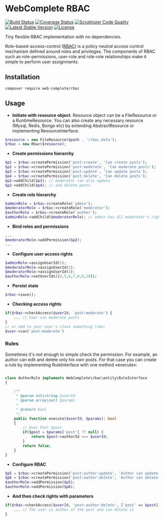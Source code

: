 # WebComplete RBAC

[![Build Status](https://travis-ci.org/web-complete/rbac.svg?branch=master)](https://travis-ci.org/web-complete/rbac)
[![Coverage Status](https://coveralls.io/repos/github/web-complete/rbac/badge.svg?branch=master)](https://coveralls.io/github/web-complete/rbac?branch=master)
[![Scrutinizer Code Quality](https://scrutinizer-ci.com/g/web-complete/rbac/badges/quality-score.png?b=master)](https://scrutinizer-ci.com/g/web-complete/rbac/?branch=master)
[![Latest Stable Version](https://poser.pugx.org/web-complete/rbac/version)](https://packagist.org/packages/web-complete/rbac)
[![License](https://poser.pugx.org/web-complete/rbac/license)](https://packagist.org/packages/web-complete/rbac)

Tiny flexible RBAC implementation with no dependencies.

Role-based-access-control ([RBAC](https://en.wikipedia.org/wiki/Role-based_access_control)) is a policy neutral access control mechanism defined around roles and privileges. The components of RBAC such as role-permissions, user-role and role-role relationships make it simple to perform user assignments.

## Installation

```
composer require web-complete/rbac
```

## Usage

- **Initiate with resource object**. Resource object can be a FileResource or a RuntimeResource. You can also create any necessary resource (Mysql, Redis, Bongo etc) by extending AbstractResource or implementing ResourceInterface.

```php
$resource = new FileResource($path . '/rbac.data');
$rbac = new Rbac($resource);
```

- **Create permissions hierarchy**

```php
$p1 = $rbac->createPermission('post:create', 'Can create posts');
$p2 = $rbac->createPermission('post:moderate', 'Can moderate posts');
$p3 = $rbac->createPermission('post:update', 'Can update posts');
$p4 = $rbac->createPermission('post:delete', 'Can delete posts');
$p2->addChild($p3); // moderator can also update
$p2->addChild($p4); // and delete posts
```

- **Create role hierarchy**

```php
$adminRole = $rbac->createRole('admin');
$moderatorRole = $rbac->createRole('moderator');
$authorRole = $rbac->createRole('author');
$adminRole->addChild($moderatorRole); // admin has all moderator's rights
```
- **Bind roles and permissions**

```php
...
$moderatorRole->addPermission($p2);
...
```

- **Configure user access rights**

```php
$adminRole->assignUserId(1);
$moderatorRole->assignUserId(2);
$moderatorRole->assignUserId(3);
$authorRole->setUserIds([4,5,6,7,8,9,10]);
```

- **Persist state**

```php
$rbac->save();
```

- **Checking access rights**

```php
if($rbac->checkAccess($userId, 'post:moderate') {
    ... // User can moderate posts
}
// or add to your user's class something like:
$user->can('post:moderate') 
```

### Rules

Sometimes it's not enough to simple check the permission. For example, an author can edit and delete only his own posts. 
For that case you can create a rule by implementing RuleInterface with one method «execute»:

```php

class AuthorRule implements WebComplete\rbac\entity\RuleInterface
{

    /**
     * @param int|string $userId
     * @param array|null $params
     *
     * @return bool
     */
    public function execute($userId, $params): bool
    {
        // @var Post $post
        if($post = $params['post'] ?? null) {
            return $post->authorId === $userId;
        }
        return false;
    }
}
```

- **Configure RBAC**

```php
$p5 = $rbac->createPermission('post:author:update', 'Author can update his posts');
$p6 = $rbac->createPermission('post:author:delete', 'Author can delete his posts');
$authorRole->addPermission($p5);
$authorRole->addPermission($p6);
```
- **And then check rights with parameters**

```php
if($rbac->checkAccess($userId, 'post:author:delete', ['post' => $post]) {
    ... // The user is author of the post and can delete it
}
```